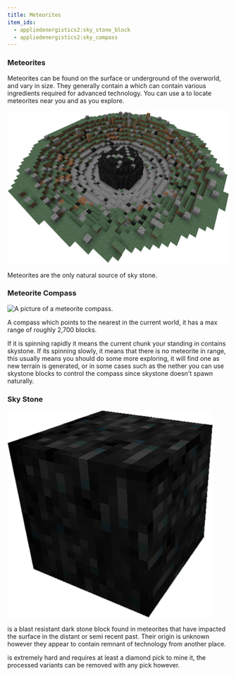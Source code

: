 ```yaml
---
title: Meteorites
item_ids:
  - appliedenergistics2:sky_stone_block
  - appliedenergistics2:sky_compass
---
```


### Meteorites

Meteorites can be found on the surface or underground of the overworld, and vary in size.
They generally contain a <ItemLink id="appliedenergistics2:sky_stone_chest"/> which can contain various
ingredients required for advanced technology. You can use a <ItemLink id="appliedenergistics2:sky_compass"/> to
locate meteorites near you and as you explore.

![A picture of a meteorite.](../../public/assets/large/meteorite.png)

Meteorites are the only natural source of sky stone.

### Meteorite Compass

![A picture of a meteorite compass.](../../../public/assets/large/meteorite_compass.png)

A compass which points to the nearest <ItemLink id="appliedenergistics2:sky_stone_block"/> in the current world, it
has a max range of roughly 2,700 blocks.

If it is spinning rapidly it means the current chunk your standing in contains
skystone. If its spinning slowly, it means that there is no meteorite in range,
this usually means you should do some more exploring, it will find one as new
terrain is generated, or in some cases such as the nether you can use skystone
blocks to control the compass since skystone doesn't spawn naturally.

<RecipeFor id="appliedenergistics2:sky_compass" />

### Sky Stone

![A Picture of Skystone.](../../public/assets/large/sky_stone.png)

<ItemLink id="appliedenergistics2:sky_stone_block" /> is a blast resistant dark stone
block found in meteorites that have impacted the surface in the distant or semi recent
past. Their origin is unknown however they appear to contain remnant of technology
from another place.

<ItemLink id="appliedenergistics2:sky_stone_block" /> is extremely hard and requires
at least a diamond pick to mine it, the processed variants can be removed with any
pick however.
